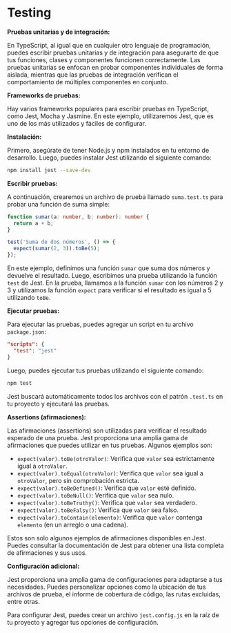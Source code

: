 # Testing

**Pruebas unitarias y de integración:**

En TypeScript, al igual que en cualquier otro lenguaje de programación, puedes escribir pruebas unitarias y de integración para asegurarte de que tus funciones, clases y componentes funcionen correctamente. Las pruebas unitarias se enfocan en probar componentes individuales de forma aislada, mientras que las pruebas de integración verifican el comportamiento de múltiples componentes en conjunto.

**Frameworks de pruebas:**

Hay varios frameworks populares para escribir pruebas en TypeScript, como Jest, Mocha y Jasmine. En este ejemplo, utilizaremos Jest, que es uno de los más utilizados y fáciles de configurar.

**Instalación:**

Primero, asegúrate de tener Node.js y npm instalados en tu entorno de desarrollo. Luego, puedes instalar Jest utilizando el siguiente comando:

```bash
npm install jest --save-dev
```

**Escribir pruebas:**

A continuación, crearemos un archivo de prueba llamado `suma.test.ts` para probar una función de suma simple:

```typescript
function sumar(a: number, b: number): number {
  return a + b;
}

test('Suma de dos números', () => {
  expect(sumar(2, 3)).toBe(5);
});
```

En este ejemplo, definimos una función `sumar` que suma dos números y devuelve el resultado. Luego, escribimos una prueba utilizando la función `test` de Jest. En la prueba, llamamos a la función `sumar` con los números 2 y 3 y utilizamos la función `expect` para verificar si el resultado es igual a 5 utilizando `toBe`.

**Ejecutar pruebas:**

Para ejecutar las pruebas, puedes agregar un script en tu archivo `package.json`:

```json
"scripts": {
  "test": "jest"
}
```

Luego, puedes ejecutar tus pruebas utilizando el siguiente comando:

```bash
npm test
```

Jest buscará automáticamente todos los archivos con el patrón `.test.ts` en tu proyecto y ejecutará las pruebas.

**Assertions (afirmaciones):**

Las afirmaciones (assertions) son utilizadas para verificar el resultado esperado de una prueba. Jest proporciona una amplia gama de afirmaciones que puedes utilizar en tus pruebas. Algunos ejemplos son:

- `expect(valor).toBe(otroValor)`: Verifica que `valor` sea estrictamente igual a `otroValor`.
- `expect(valor).toEqual(otroValor)`: Verifica que `valor` sea igual a `otroValor`, pero sin comprobación estricta.
- `expect(valor).toBeDefined()`: Verifica que `valor` esté definido.
- `expect(valor).toBeNull()`: Verifica que `valor` sea nulo.
- `expect(valor).toBeTruthy()`: Verifica que `valor` sea verdadero.
- `expect(valor).toBeFalsy()`: Verifica que `valor` sea falso.
- `expect(valor).toContain(elemento)`: Verifica que `valor` contenga `elemento` (en un arreglo o una cadena).

Estos son solo algunos ejemplos de afirmaciones disponibles en Jest. Puedes consultar la documentación de Jest para obtener una lista completa de afirmaciones y sus usos.

**Configuración adicional:**

Jest proporciona una amplia gama de configuraciones para adaptarse a tus necesidades. Puedes personalizar opciones como la ubicación de tus archivos de prueba, el informe de cobertura de código, las rutas excluidas, entre otras.

Para configurar Jest, puedes crear un archivo `jest.config.js` en la raíz de tu proyecto y agregar tus opciones de configuración.
